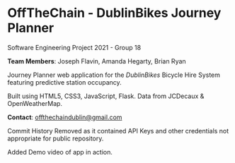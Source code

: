 # OffTheChain - DublinBikes Journey Planner
Software Engineering Project 2021 - Group 18

**Team Members**: Joseph Flavin, Amanda Hegarty, Brian Ryan

Journey Planner web application for the _DublinBikes_ Bicycle Hire System featuring predictive station occupancy.

Built using HTML5, CSS3, JavaScript, Flask.
Data from JCDecaux & OpenWeatherMap.

**Contact**: <a href="mailto:offthechaindublin@gmail.com">offthechaindublin@gmail.com</a> 

Commit History Removed as it contained API Keys and other credentials not appropriate for public repository.

Added Demo video of app in action.
